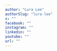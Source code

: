 ```yaml
---
author: "Lura Lee"
authorSlug: "lura-lee"
x: ""
facebook: ""
instagram: ""
linkedin: ""
youtube: ""
url: ""
---
```

